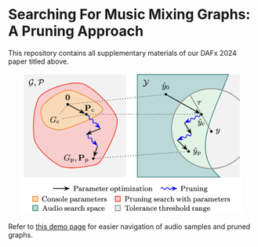 # Searching For Music Mixing Graphs: A Pruning Approach
This repository contains all supplementary materials of our DAFx 2024 paper titled above. 

<p align='center'>
<img src="docs/figs/framework.png" width="450">
</p>

Refer to [this demo page](https://sh-lee97.github.io/grafx-prune/) for easier navigation of audio samples and pruned graphs.
